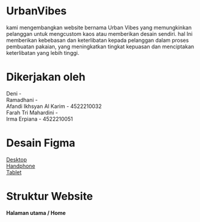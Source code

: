 # UrbanVibes
kami mengembangkan website bernama Urban Vibes yang memungkinkan pelanggan untuk mengcustom kaos atau memberikan desain sendiri. hal Ini memberikan kebebasan dan keterlibatan kepada pelanggan dalam proses pembuatan pakaian, yang meningkatkan tingkat kepuasan dan menciptakan keterlibatan yang lebih tinggi.

# Dikerjakan oleh
Deni - <br>
Ramadhani - <br>
Afandi Ikhsyan Al Karim - 4522210032 <br>
Farah Tri Mahardini - <br>
Irma Erpiana - 4522210051 <br>

# Desain Figma
[Desktop](https://www.figma.com/file/MIjUwp9uGDyOj8xnNmgZoI/TugasDesainWebMockup?type=design&node-id=0%3A1&mode=design&t=JB7x0HDBEWlI5mlW-1) <br>
[Handphone](https://www.figma.com/file/nGciwYyMSOwaXpKnXDBTcF/Untitled?type=design&node-id=2%3A202&mode=design&t=eZwYX6rPendMgOoR-1) <br>
[Tablet](https://www.figma.com/file/fljks6oltagDx1dNdw2Vxc/DesaiMockupTablet?type=design&node-id=1%3A2&mode=design&t=LzlrribdKvysTL7X-1) <br>

# Struktur Website
<b>Halaman utama / Home</b>
